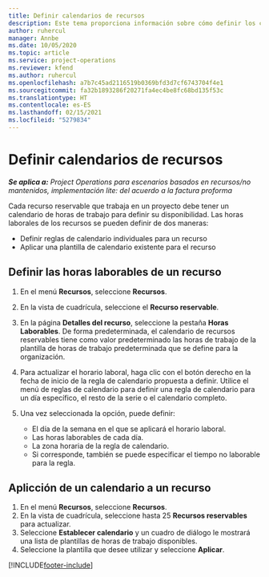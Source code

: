 ```yaml
---
title: Definir calendarios de recursos
description: Este tema proporciona información sobre cómo definir los calendarios de horas de trabajo para los recursos en Project Operations.
author: ruhercul
manager: Annbe
ms.date: 10/05/2020
ms.topic: article
ms.service: project-operations
ms.reviewer: kfend
ms.author: ruhercul
ms.openlocfilehash: a7b7c45ad2116519b0369bfd3d7cf6743704f4e1
ms.sourcegitcommit: fa32b1893286f20271fa4ec4be8fc68bd135f53c
ms.translationtype: HT
ms.contentlocale: es-ES
ms.lasthandoff: 02/15/2021
ms.locfileid: "5279834"
---
```

# <a name="define-resource-calendars"></a>Definir calendarios de recursos

_**Se aplica a:** Project Operations para escenarios basados en recursos/no mantenidos, implementación lite: del acuerdo a la factura proforma_

Cada recurso reservable que trabaja en un proyecto debe tener un calendario de horas de trabajo para definir su disponibilidad. Las horas laborales de los recursos se pueden definir de dos maneras: 

   - Definir reglas de calendario individuales para un recurso
   - Aplicar una plantilla de calendario existente para el recurso

## <a name="define-a-resources-working-hours"></a>Definir las horas laborables de un recurso

1. En el menú **Recursos**, seleccione **Recursos**.
2. En la vista de cuadrícula, seleccione el **Recurso reservable**.
3. En la página **Detalles del recurso**, seleccione la pestaña **Horas Laborables**. De forma predeterminada, el calendario de recursos reservables tiene como valor predeterminado las horas de trabajo de la plantilla de horas de trabajo predeterminada que se define para la organización.
4. Para actualizar el horario laboral, haga clic con el botón derecho en la fecha de inicio de la regla de calendario propuesta a definir. Utilice el menú de reglas de calendario para definir una regla de calendario para un día específico, el resto de la serie o el calendario completo.
5. Una vez seleccionada la opción, puede definir:

    - El día de la semana en el que se aplicará el horario laboral.
    - Las horas laborables de cada día.
    - La zona horaria de la regla de calendario.
    - Si corresponde, también se puede especificar el tiempo no laborable para la regla.

## <a name="applying-a-calendar-template-to-a-resource"></a>Aplicción de un calendario a un recurso

1. En el menú **Recursos**, seleccione **Recursos**.
2. En la vista de cuadrícula, seleccione hasta 25 **Recursos reservables** para actualizar.
3. Seleccione **Establecer calendario** y un cuadro de diálogo le mostrará una lista de plantillas de horas de trabajo disponibles.
4. Seleccione la plantilla que desee utilizar y seleccione **Aplicar**.


[!INCLUDE[footer-include](../includes/footer-banner.md)]